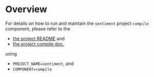 # Overview

For details on how to run and maintain the `sentiment` project `compile` component, please refer
to the
- [the project README](../README.md) and
- [the project compile doc.](../../docs/02_compile.md)

using

- `PROJECT_NAME=sentiment`, and
- `COMPONENT=compile`
